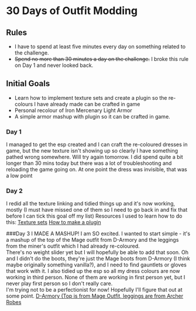 # 30 Days of Outfit Modding

## Rules

- I have to spend at least five minutes every day on something related to the challenge.
- ~~Spend no more than 30 minutes a day on the challenge.~~ I broke this rule on Day 1 and never looked back.

## Initial Goals

- Learn how to implement texture sets and create a plugin so the re-colours I have already made can be crafted in game
- Personal recolour of Iron Mercenary Light Armor
- A simple armor mashup with plugin so it can be crafted in game.
  
### Day 1
I managed to get the esp created and I can craft the re-coloured dresses in game, but the new texture isn't showing up so clearly I have something pathed wrong somewhere. 
Will try again tomorrow.  I did spend quite a bit longer than 30 mins today but there was a lot of troubleshooting and reloading the game going on.  At one point the dress was invisible, that was a low point

### Day 2
I redid all the texture linking and tidied things up and it's now working, mostly \(I must have missed one of them so I need to go back in and fix that before I can tick this goal off my list\)
Resources I used to learn how to do this:
[Texture sets](https://www.youtube.com/watch?v=6lQRXFygnl8)
[How to make a plugin](https://www.youtube.com/watch?v=4yT_hd_OgQU)

###Day 3
I MADE A MASHUP! I am SO excited.  I wanted to start simple - it's a mashup of the top of the Mage outfit from D-Armory and the leggings from the miner's outfit which I had already re-coloured.  
There's no weight slider yet but I will hopefully be able to add that soon.
Oh and I didn't do the boots, they're just the Mage boots from D-Armory (I think maybe originally something vanilla?), and I need to find gauntlets or gloves that work with it.
I also tidied up the esp so all my dress colours are now working in third person.  None of them are working in first person yet, but I never play first person so I don't really care.  
I'm trying not to be a perfectionist for now!  Hopefully I'll figure that out at some point.
[D-Armory (Top is from Mage Outfit, leggings are from Archer Robes](https://www.nexusmods.com/skyrimspecialedition/mods/41692)

